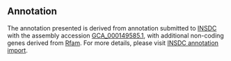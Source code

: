 

Annotation
----------

The annotation presented is derived from annotation submitted to
[INSDC](http://www.insdc.org) with the assembly accession
[GCA\_000149585.1](http://www.ebi.ac.uk/ena/data/view/GCA_000149585.1),
with additional non-coding genes derived from
[Rfam](http://rfam.xfam.org/). For more details, please visit [INSDC
annotation
import](http://ensemblgenomes.org/info/data/insdc_annotation).
